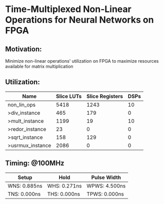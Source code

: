 # Time-Multiplexed Non-Linear Operations for Neural Networks on FPGA

## Motivation:
Minimize non-linear operations' utilization on FPGA to maximize resources available for matrix multiplication <br>

## Utilization:
| Name | Slice LUTs | Slice Registers | DSPs |
| ----------- | ----------- | ----------- | ----------- |
| non_lin_ops | 5418 | 1243 | 10 |
| >div_instance | 465 | 179 | 0 |
| >mult_instance | 1199 | 19 | 10 |
| >redor_instance | 23 | 0 | 0 |
| >sqrt_instance | 158 | 129 | 0 |
| >usrmux_instance | 2086 | 0 | 0 |

## Timing: @100MHz
| Setup | Hold | Pulse Width |
| ----------- | ----------- | ----------- |
| WNS: 0.885ns | WHS: 0.271ns | WPWS: 4.500ns |
| TNS: 0.000ns | THS: 0.000ns | TPWS: 0.000ns |
